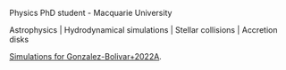 Physics PhD student - Macquarie University

Astrophysics | Hydrodynamical simulations | Stellar collisions | Accretion disks


[Simulations for Gonzalez-Bolivar+2022A](./2msun-tp-agb.html).

